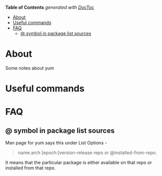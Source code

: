 <!-- START doctoc generated TOC please keep comment here to allow auto update -->
<!-- DON'T EDIT THIS SECTION, INSTEAD RE-RUN doctoc TO UPDATE -->
**Table of Contents**  *generated with [DocToc](https://github.com/thlorenz/doctoc)*

- [About](#about)
- [Useful commands](#useful-commands)
- [FAQ](#faq)
  - [@ symbol in package list sources](#-symbol-in-package-list-sources)

<!-- END doctoc generated TOC please keep comment here to allow auto update -->

# About

Some notes about yum

# Useful commands

# FAQ

## @ symbol in package list sources

Man page for yum says this under List Options -
>name.arch [epoch:]version-release repo or @installed-from-repo. 

It means that the particular package is either available on that repo or installed from that repo.
